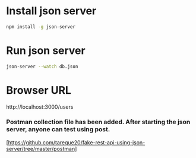 
# Install json server

```sh
npm install -g json-server
```
# Run json server

```sh
json-server --watch db.json
```
# Browser URL
http://localhost:3000/users

### Postman collection file has been added. After starting the json server, anyone can test using post.
[https://github.com/tareque20/fake-rest-api-using-json-server/tree/master/postman]
